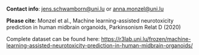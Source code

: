 **Contact info**: jens.schwamborn@uni.lu or anna.monzel@uni.lu  

**Please cite**: Monzel et al., Machine learning-assisted neurotoxicity prediction in human midbrain organoids, Parkinsonism Relat D (2020)  

Complete dataset can be found here: https://r3lab.uni.lu/frozen/machine-learning-assisted-neurotoxicity-prediction-in-human-midbrain-organoids/

